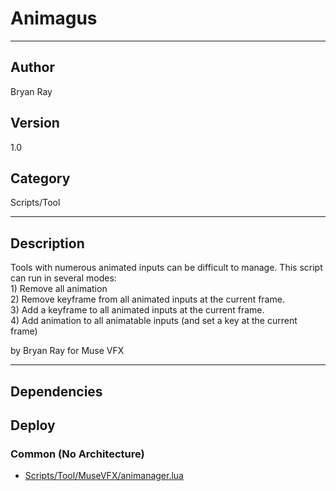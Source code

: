 # Animagus
___

## Author
Bryan Ray

## Version
1.0

## Category
Scripts/Tool

___

## Description
<p>	Tools with numerous animated inputs can be difficult to manage. This script can run in several modes:<br>
	1) Remove all animation<br>
	2) Remove keyframe from all animated inputs at the current frame.<br>
	3) Add a keyframe to all animated inputs at the current frame.<br>
	4) Add animation to all animatable inputs (and set a key at the current frame)</p>

<p>by Bryan Ray for Muse VFX</p>

___

## Dependencies

## Deploy

### Common (No Architecture)

<ul>
<li><a href="https://gitlab.com/WeSuckLess/Reactor/-/blob/master/Atoms/com.MuseVFX.animagus/Scripts/Tool/MuseVFX/animanager.lua?ref_type=heads">Scripts/Tool/MuseVFX/animanager.lua</a></li>
</ul>
